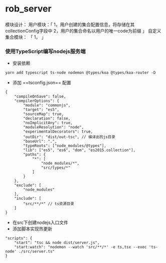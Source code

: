 <!--
 * @Author: guanyj
 * @Email: 18062791691@163.com
 * @Date: 2019-02-02 22:24:30
 * @LastEditTime: 2019-02-03 12:56:46
 -->

# rob_server

###
模块设计：
    用户模块：「
        1，用户创建的集合配置信息，将存储在其collectionConfig字段中
        2，用户的集合命名以用户的唯一code为前缀
    」
    自定义集合模块： 「
        1，
    」

### 使用TypeScript编写nodejs服务端

- 安装依赖
```
yarn add typescript ts-node nodemon @types/koa @types/koa-router -D
```
- 添加 ==tsconfig.json== 配置

```
{
    "compileOnSave": false,
    "compilerOptions": {
        "module": "commonjs",
        "target": "es5",
        "sourceMap": true,
        "declaration": false,
        "noImplicitAny": true,
        "moduleResolution": "node",
        "experimentalDecorators": true,
        "outDir": "dist/out-tsc", // 编译出的js目录
        "baseUrl": ".",
        "typeRoots": ["node_modules/@types"],
        "lib": ["es5", "es6", "dom", "es2015.collection"],
        "paths": {
            "*": [
                "node_modules/*",
                "src/types/*"
            ]
        }
    },
    "exclude": [
        "node_modules"
    ],
    "include": [
        "src/**/*" // ts资源目录
    ]
}
```
- 在src下创建nodejs入口文件
- 添加脚本实现热更新

```
"scripts": {
    "start": "tsc && node dist/server.js",
    "start:watch": "nodemon --watch 'src/**/*' -e ts,tsx --exec 'ts-node' ./src/server.ts"
}
```


